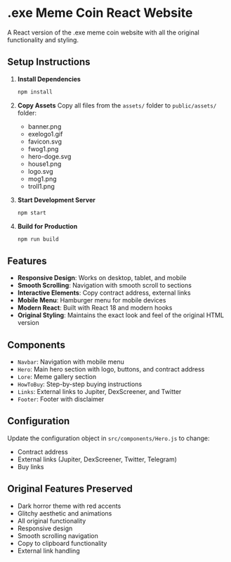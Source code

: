 # .exe Meme Coin React Website

A React version of the .exe meme coin website with all the original functionality and styling.

## Setup Instructions

1. **Install Dependencies**
   ```bash
   npm install
   ```

2. **Copy Assets**
   Copy all files from the `assets/` folder to `public/assets/` folder:
   - banner.png
   - exelogo1.gif
   - favicon.svg
   - fwog1.png
   - hero-doge.svg
   - house1.png
   - logo.svg
   - mog1.png
   - troll1.png

3. **Start Development Server**
   ```bash
   npm start
   ```

4. **Build for Production**
   ```bash
   npm run build
   ```

## Features

- **Responsive Design**: Works on desktop, tablet, and mobile
- **Smooth Scrolling**: Navigation with smooth scroll to sections
- **Interactive Elements**: Copy contract address, external links
- **Mobile Menu**: Hamburger menu for mobile devices
- **Modern React**: Built with React 18 and modern hooks
- **Original Styling**: Maintains the exact look and feel of the original HTML version

## Components

- `Navbar`: Navigation with mobile menu
- `Hero`: Main hero section with logo, buttons, and contract address
- `Lore`: Meme gallery section
- `HowToBuy`: Step-by-step buying instructions
- `Links`: External links to Jupiter, DexScreener, and Twitter
- `Footer`: Footer with disclaimer

## Configuration

Update the configuration object in `src/components/Hero.js` to change:
- Contract address
- External links (Jupiter, DexScreener, Twitter, Telegram)
- Buy links

## Original Features Preserved

- Dark horror theme with red accents
- Glitchy aesthetic and animations
- All original functionality
- Responsive design
- Smooth scrolling navigation
- Copy to clipboard functionality
- External link handling
